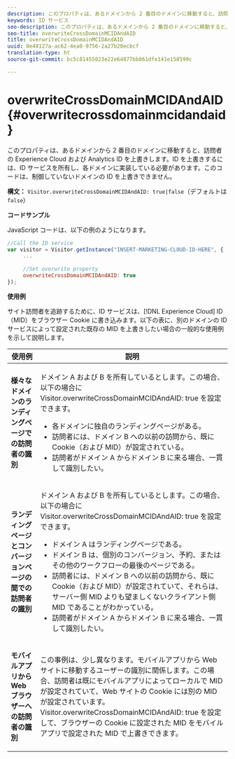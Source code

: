 ```yaml
---
description: このプロパティは、あるドメインから 2 番目のドメインに移動すると、訪問者の Experience Cloud および Analytics ID を上書きします。ID を上書きするには、ID サービスを所有し、各ドメインに実装している必要があります。このコードは、制御していないドメインの ID を上書きできません。
keywords: ID サービス
seo-description: このプロパティは、あるドメインから 2 番目のドメインに移動すると、訪問者の Experience Cloud および Analytics ID を上書きします。ID を上書きするには、ID サービスを所有し、各ドメインに実装している必要があります。このコードは、制御していないドメインの ID を上書きできません。
seo-title: overwriteCrossDomainMCIDAndAID
title: overwriteCrossDomainMCIDAndAID
uuid: 8e48127a-ac62-4ea0-9756-2a27b20ecbcf
translation-type: ht
source-git-commit: bc5c81455023e22e64877bb861dfe141e158599c

---
```



# overwriteCrossDomainMCIDAndAID{#overwritecrossdomainmcidandaid}

このプロパティは、あるドメインから 2 番目のドメインに移動すると、訪問者の Experience Cloud および Analytics ID を上書きします。ID を上書きするには、ID サービスを所有し、各ドメインに実装している必要があります。このコードは、制御していないドメインの ID を上書きできません。

**構文：** `Visitor.overwriteCrossDomainMCIDAndAID: true|false`（デフォルトは `false`）

**コードサンプル**

JavaScript コードは、以下の例のようになります。

```js
//Call the ID service 
var visitor = Visitor.getInstance("INSERT-MARKETING-CLOUD-ID-HERE", { 
     ... 
 
     //Set overwrite property 
     overwriteCrossDomainMCIDAndAID: true 
}); 
```

**使用例**

サイト訪問者を追跡するために、ID サービスは、[!DNL Experience Cloud] ID（MID）をブラウザー Cookie に書き込みます。以下の表に、別のドメインの ID サービスによって設定された既存の MID を上書きしたい場合の一般的な使用例を示して説明します。

<table id="table_FC1AF6551D6646E0BF1C4FB7C1316EBB"> 
 <thead> 
  <tr> 
   <th colname="col1" class="entry"> 使用例 </th> 
   <th colname="col2" class="entry"> 説明 </th> 
  </tr> 
 </thead>
 <tbody> 
  <tr> 
   <td colname="col1"> <p> <b>様々なドメインのランディングページでの訪問者の識別</b> </p> </td> 
   <td colname="col2"> <p>ドメイン A および B を所有しているとします。この場合、以下の場合に <span class="codeph">Visitor.overwriteCrossDomainMCIDAndAID: true</span> を設定できます。 </p> <p> 
     <ul id="ul_FB4704BFE7134F1688E34BF1A36627B7"> 
      <li id="li_FF71FD1FB9DD4702B675A140FAD2B481">各ドメインに独自のランディングページがある。 </li> 
      <li id="li_78F75469D32D473B93148B46D35E67F1">訪問者には、ドメイン B への以前の訪問から、既に Cookie（および MID）が設定されている。 </li> 
      <li id="li_305CE5138EEB43D3BF9CE38D1E7FFA04">訪問者がドメイン A からドメイン B に来る場合、一貫して識別したい。 </li> 
     </ul> </p> </td> 
  </tr> 
  <tr> 
   <td colname="col1"> <p> <b>ランディングページとコンバージョンページの間での訪問者の識別</b> </p> </td> 
   <td colname="col2"> <p>ドメイン A および B を所有しているとします。この場合、以下の場合に <span class="codeph">Visitor.overwriteCrossDomainMCIDAndAID: true</span> を設定できます。 </p> 
    <ul id="ul_7BEBFD523A2F47AFB6963536E43692D0"> 
     <li id="li_71586080489340E2A6C0B263F231E3DE">ドメイン A はランディングページである。 </li> 
     <li id="li_4E3D3CB380EE4F1BAC4CD752194AE8DE">ドメイン B は、個別のコンバージョン、予約、またはその他のワークフローの最後のページである。 </li> 
     <li id="li_FB393B16CFAC4D2D9B2328EBA4573C1A">訪問者には、ドメイン B への以前の訪問から、既に Cookie（および MID）が設定されていて、それらは、サーバー側 MID よりも望ましくないクライアント側 MID であることがわかっている。 </li> 
     <li id="li_36FC138530A4476A995C0F9FD73C41DE">訪問者がドメイン A からドメイン B に来る場合、一貫して識別したい。 </li> 
    </ul> </td> 
  </tr> 
  <tr> 
   <td colname="col1"> <p> <b>モバイルアプリから Web ブラウザーへの訪問者の識別</b> </p> </td> 
   <td colname="col2"> <p>この事例は、少し異なります。モバイルアプリから Web サイトに移動するユーザーの識別に関係します。この場合、訪問者は既にモバイルアプリによってローカルで MID が設定されていて、Web サイトの Cookie には別の MID が設定されています。<span class="codeph">Visitor.overwriteCrossDomainMCIDAndAID: true</span> を設定して、ブラウザーの Cookie に設定された MID をモバイルアプリで設定された MID で上書きできます。 </p> </td> 
  </tr> 
 </tbody> 
</table>

